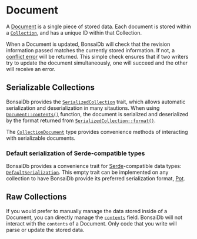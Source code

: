# Document

A [Document](https://dev.bonsaidb.io/main/bonsaidb/core/document/struct.Document.html) is a single piece of stored data. Each document is stored within a [`Collection`](./collection.md), and has a unique ID within that Collection.

When a Document is updated, BonsaiDb will check that the revision information passed matches the currently stored information. If not, a [conflict error](https://dev.bonsaidb.io/main/bonsaidb/core/enum.Error.html#variant.DocumentConflict) will be returned. This simple check ensures that if two writers try to update the document simultaneously, one will succeed and the other will receive an error.

## Serializable Collections

BonsaiDb provides the [`SerializedCollection`](https://dev.bonsaidb.io/main/bonsaidb/core/schema/trait.SerializedCollection.html) trait, which allows automatic serialization and deserialization in many sitautions. When using [`Document::contents()`](https://dev.bonsaidb.io/main/bonsaidb/core/document/struct.Document.html#method.contents) function, the document is serialized and deserialized by the format returned from [`SerializedCollection::format()`](https://dev.bonsaidb.io/main/bonsaidb/core/schema/trait.SerializedCollection.html#tymethod.format).

The [`CollectionDocument`](https://dev.bonsaidb.io/main/bonsaidb/core/schema/struct.CollectionDocument.html) type provides convenience methods of interacting with serializable documents.

### Default serialization of Serde-compatible types

BonsaiDb provides a convenience trait for [Serde](https://serde.rs/)-compatible data types: [`DefaultSerialization`](https://dev.bonsaidb.io/main/bonsaidb/core/schema/trait.DefaultSerialization.html). This empty trait can be implemented on any collection to have BonsaiDb provide its preferred serialization format, [Pot](https://github.com/khonsulabs/pot).

## Raw Collections

If you would prefer to manually manage the data stored inside of a Document, you can directly manage the [`contents`](https://dev.bonsaidb.io/main/bonsaidb/core/document/struct.Document.html#structfield.contents) field. BonsaiDb will not interact with the `contents` of a Document. Only code that you write will parse or update the stored data.
